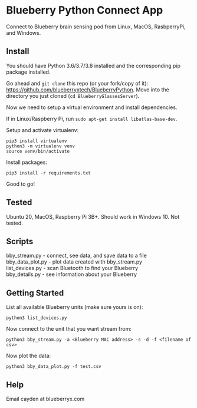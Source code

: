 # Blueberry Python Connect App

Connect to Blueberry brain sensing pod from Linux, MacOS, RasbperryPi, and Windows.

## Install

You should have Python 3.6/3.7/3.8 installed and the corresponding pip package installed.

Go ahead and `git clone` this repo (or your fork/copy of it): https://github.com/blueberryxtech/BlueberryPython. Move into the directory you just cloned (`cd BlueberryGlassesServer`).  

Now we need to setup a virtual environment and install dependencies.   

If in Linux/Raspberry Pi, run `sudo apt-get install libatlas-base-dev`.    

Setup and activate virtualenv:
```
pip3 install virtualenv
python3 -m virtualenv venv
source venv/bin/activate
```

Install packages:
```
pip3 install -r requirements.txt
```

Good to go!

## Tested

Ubuntu 20, MacOS, Raspberry Pi 3B+.
Should work in Windows 10. Not tested.

## Scripts

bby_stream.py - connect, see data, and save data to a file  
bby_data_plot.py - plot data created with bby_stream.py  
list_devices.py - scan Bluetooth to find your Blueberry  
bby_details.py - see information about your Blueberry

## Getting Started

List all available Blueberry units (make sure yours is on):
```
python3 list_devices.py
```

Now connect to the unit that you want stream from:
```
python3 bby_stream.py -a <Blueberry MAC address> -s -d -f <filename of csv>
```

Now plot the data:  
```
python3 bby_data_plot.py -f test.csv
```

## Help

Email cayden at blueberryx.com
